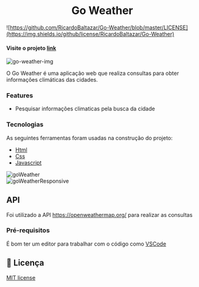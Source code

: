 <h1 align="center">Go Weather</h1>  
  
![https://github.com/RicardoBaltazar/Go-Weather/blob/master/LICENSE](https://img.shields.io/github/license/RicardoBaltazar/Go-Weather)  
  
#### Visite o projeto [link](https://ricardobaltazar.github.io/Go-Weather-javascript/)  
  
![go-weather-img](https://user-images.githubusercontent.com/56805229/89582493-1cf2ba80-d80f-11ea-815b-f8c3d9b8c534.png)  
  
O Go Weather é uma aplicação web que realiza consultas para obter informações climáticas das cidades.  
  
### Features

- Pesquisar informações climaticas pela busca da cidade  
  
### Tecnologias

As seguintes ferramentas foram usadas na construção do projeto:  
  
- [Html](https://developer.mozilla.org/pt-BR/docs/Web/HTML)
- [Css](https://developer.mozilla.org/pt-BR/docs/Web/CSS)
- [Javascript](https://developer.mozilla.org/pt-BR/docs/Web/JavaScript)  
    
![goWeather](https://user-images.githubusercontent.com/56805229/86041280-d04fde80-ba1b-11ea-82dd-1a4f20ccc6b3.gif)  
![goWeatherResponsive](https://user-images.githubusercontent.com/56805229/86041306-db0a7380-ba1b-11ea-818f-2f13f1ccf1d2.gif)   
  
## API  
Foi utilizado a API https://openweathermap.org/ para realizar as consultas  
  
### Pré-requisitos

É bom ter um editor para trabalhar com o código como [VSCode](https://code.visualstudio.com/) 
  
## :memo: Licença  
[MIT license](https://github.com/RicardoBaltazar/mediaDonate/blob/master/LICENSE)

